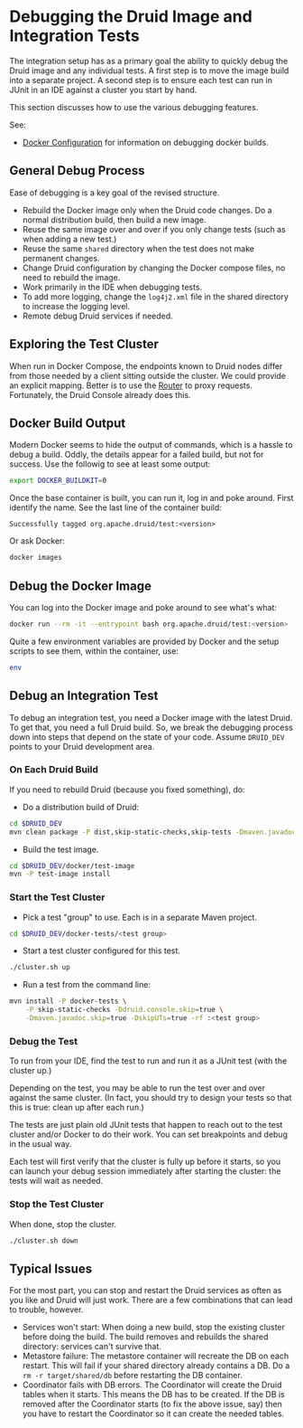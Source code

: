 <!--
  ~ Licensed to the Apache Software Foundation (ASF) under one
  ~ or more contributor license agreements.  See the NOTICE file
  ~ distributed with this work for additional information
  ~ regarding copyright ownership.  The ASF licenses this file
  ~ to you under the Apache License, Version 2.0 (the
  ~ "License"); you may not use this file except in compliance
  ~ with the License.  You may obtain a copy of the License at
  ~
  ~   http://www.apache.org/licenses/LICENSE-2.0
  ~
  ~ Unless required by applicable law or agreed to in writing,
  ~ software distributed under the License is distributed on an
  ~ "AS IS" BASIS, WITHOUT WARRANTIES OR CONDITIONS OF ANY
  ~ KIND, either express or implied.  See the License for the
  ~ specific language governing permissions and limitations
  ~ under the License.
  -->

# Debugging the Druid Image and Integration Tests

The integration setup has as a primary goal the ability to quickly debug
the Druid image and any individual tests. A first step is to move the
image build into a separate project. A second step is to ensure each
test can run in JUnit in an IDE against a cluster you start by hand.

This section discusses how to use the various debugging features.

See:

* [Docker Configuration](docker.md) for information on debugging
  docker builds.

## General Debug Process

Ease of debugging is a key goal of the revised structure.

* Rebuild the Docker image only when the Druid code changes.
  Do a normal distribution build, then build a new image.
* Reuse the same image over and over if you only change tests
  (such as when adding a new test.)
* Reuse the same `shared` directory when the test does not
  make permanent changes.
* Change Druid configuration by changing the Docker compose
  files, no need to rebuild the image.
* Work primarily in the IDE when debugging tests.
* To add more logging, change the `log4j2.xml` file in the shared
  directory to increase the logging level.
* Remote debug Druid services if needed.

## Exploring the Test Cluster

When run in Docker Compose, the endpoints known to Druid nodes differ from
those needed by a client sitting outside the cluster. We could provide an
explicit mapping. Better is to use the
[Router](https://druid.apache.org/docs/latest/design/router.html#router-as-management-proxy)
to proxy requests. Fortunately, the Druid Console already does this.

## Docker Build Output

Modern Docker seems to hide the output of commands, which is a hassle to debug
a build. Oddly, the details appear for a failed build, but not for success.
Use the followig to see at least some output:

```bash
export DOCKER_BUILDKIT=0
```

Once the base container is built, you can run it, log in and poke around. First
identify the name. See the last line of the container build:

```text
Successfully tagged org.apache.druid/test:<version>
```

Or ask Docker:

```bash
docker images
```

## Debug the Docker Image

You can log into the Docker image and poke around to see what's what:


```bash
docker run --rm -it --entrypoint bash org.apache.druid/test:<version>
```

Quite a few environment variables are provided by Docker and the setup scripts
to see them, within the container, use:

```bash
env
```

## Debug an Integration Test

To debug an integration test, you need a Docker image with the latest Druid.
To get that, you need a full Druid build. So, we break the debugging process
down into steps that depend on the state of your code. Assume `DRUID_DEV`
points to your Druid development area.

### On Each Druid Build

If you need to rebuild Druid (because you fixed something), do:

* Do a distribution build of Druid:

```bash
cd $DRUID_DEV
mvn clean package -P dist,skip-static-checks,skip-tests -Dmaven.javadoc.skip=true -T1.0C
```

* Build the test image.

```bash
cd $DRUID_DEV/docker/test-image
mvn -P test-image install
```

### Start the Test Cluster

* Pick a test "group" to use. Each is in a separate Maven project.

```bash
cd $DRUID_DEV/docker-tests/<test group>
```

* Start a test cluster configured for this test.

```bash
./cluster.sh up
```

* Run a test from the command line:

```bash
mvn install -P docker-tests \
    -P skip-static-checks -Ddruid.console.skip=true \
    -Dmaven.javadoc.skip=true -DskipUTs=true -rf :<test group>
```

### Debug the Test

To run from your IDE, find the test to run and run it as a JUnit test (with the
cluster up.)

Depending on the test, you may be able to run the test over and over against the
same cluster. (In fact, you should try to design your tests so that this is true:
clean up after each run.)

The tests are just plain old JUnit tests that happen to reach out to the
test cluster and/or Docker to do their work. You can set breakpoints and debug
in the usual way.

Each test will first verify that the cluster is fully up before it starts, so
you can launch your debug session immediately after starting the cluster: the tests
will wait as needed.

### Stop the Test Cluster

When done, stop the cluster.

```bash
./cluster.sh down
```

## Typical Issues

For the most part, you can stop and restart the Druid services as often
as you like and Druid will just work. There are a few combinations that
can lead to trouble, however.

* Services won't start: When doing a new build, stop the existing cluster
  before doing the build. The build removes and rebuilds the shared
  directory: services can't survive that.
* Metastore failure: The metastore container will recreate the DB on
  each restart. This will fail if your shared directory already contains
  a DB. Do a `rm -r target/shared/db` before restarting the DB container.
* Coordinator fails with DB errors. The Coordinator will create the Druid
  tables when it starts. This means the DB has to be created. If the DB
  is removed after the Coordinator starts (to fix the above issue, say)
  then you have to restart the Coordinator so it can create the needed
  tables.
